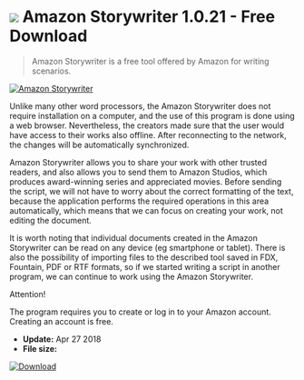 # ![](https://cdn.softexe.net/static/icon/2/amazon-storywriter-10337.png) Amazon Storywriter 1.0.21 - Free Download

> Amazon Storywriter is a free tool offered by Amazon for writing scenarios.

[![Amazon Storywriter](https://gallery.dpcdn.pl/imgc/Tools/82117/g_-_420x350_1.5_-_xed651825-d4c7-4a13-a675-09c8c00f37dc.jpg)](https://softexe.net/win/internet/browser-add-ons/amazon-storywriter:pRccg.html)

Unlike many other word processors, the Amazon Storywriter does not require installation on a computer, and the use of this program is done using a web browser. Nevertheless, the creators made sure that the user would have access to their works also offline. After reconnecting to the network, the changes will be automatically synchronized.
 
 Amazon Storywriter allows you to share your work with other trusted readers, and also allows you to send them to Amazon Studios, which produces award-winning series and appreciated movies. Before sending the script, we will not have to worry about the correct formatting of the text, because the application performs the required operations in this area automatically, which means that we can focus on creating your work, not editing the document.
 
 It is worth noting that individual documents created in the Amazon Storywriter can be read on any device (eg smartphone or tablet). There is also the possibility of importing files to the described tool saved in FDX, Fountain, PDF or RTF formats, so if we started writing a script in another program, we can continue to work using the Amazon Storywriter.
 
 Attention!
 
 The program requires you to create or log in to your Amazon account. Creating an account is free.


- **Update:** Apr 27 2018
- **File size:** 

[![Download](https://cdn.softexe.net/static/img/download.png)](https://softexe.net/win/internet/browser-add-ons/amazon-storywriter:pRccg.html)

